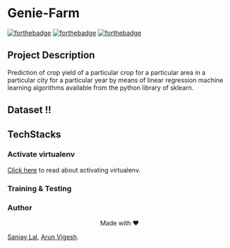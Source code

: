 # Genie-Farm
[![forthebadge](https://forthebadge.com/images/badges/built-with-love.svg)](https://forthebadge.com)
[![forthebadge](https://forthebadge.com/images/badges/made-with-python.svg)](https://forthebadge.com)
[![forthebadge](https://forthebadge.com/images/badges/check-it-out.svg)](https://forthebadge.com)
## Project Description
 
Prediction of crop yield of a particular crop for a particular area in a particular city for a particular year by means of linear regression machine learning algorithms available from the python library of sklearn.

## Dataset !!
<Insert Dataset link>

## TechStacks
<Insert Tech Stack>

### Activate virtualenv

[Click here](https://stackoverflow.com/questions/14604699/how-to-activate-virtualenv) to read about activating virtualenv.

### Training & Testing


### Author

<p align="center"> Made with ❤</p>

[Sanjay Lal](https://github.com/sanjailal),
[Arun Vigesh](https://github.com/ArunVigesh).

